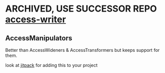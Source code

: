 # ARCHIVED, USE SUCCESSOR REPO [access-writer](https://github.com/PuzzlesHQ/access-writer)

## AccessManipulators
Better than AccessWideners &amp; AccessTransformers but keeps support for them.

look at [jitpack](https://jitpack.io/#PuzzleLoader/access_manipulators) for adding this to your project
